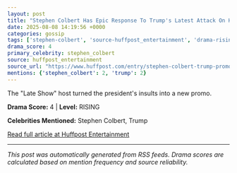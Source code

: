 ```yaml
---
layout: post
title: "Stephen Colbert Has Epic Response To Trump's Latest Attack On His Show"
date: 2025-08-08 14:19:56 +0000
categories: gossip
tags: ['stephen-colbert', 'source-huffpost_entertainment', 'drama-rising']
drama_score: 4
primary_celebrity: stephen_colbert
source: huffpost_entertainment
source_url: "https://www.huffpost.com/entry/stephen-colbert-trump-promo_n_689577d5e4b001d68aedd44c"
mentions: {'stephen_colbert': 2, 'trump': 2}
---
```


The "Late Show" host turned the president's insults into a new promo.

**Drama Score:** 4 | **Level:** RISING

**Celebrities Mentioned:** Stephen Colbert, Trump

[Read full article at Huffpost Entertainment](https://www.huffpost.com/entry/stephen-colbert-trump-promo_n_689577d5e4b001d68aedd44c)

---
*This post was automatically generated from RSS feeds. Drama scores are calculated based on mention frequency and source reliability.*
